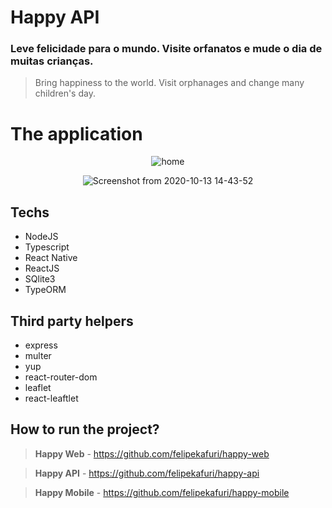 # Happy API


### Leve felicidade para o mundo. Visite orfanatos e mude o dia de muitas crianças.
> Bring happiness to the world. Visit orphanages and change many children's day.


# The application
<div align="center">
 
![home](https://user-images.githubusercontent.com/45128599/95762602-4e12bf80-0c84-11eb-9139-80558d2e9570.png)

![Screenshot from 2020-10-13 14-43-52](https://user-images.githubusercontent.com/45128599/95896415-92748d00-0d62-11eb-9f2d-0b4e10280139.png)
 
</div>

## Techs 
- NodeJS
- Typescript
- React Native
- ReactJS
- SQlite3
- TypeORM

## Third party helpers
- express
- multer
- yup
- react-router-dom
- leaflet
- react-leaftlet

## How to run the project? 

> **Happy Web** - https://github.com/felipekafuri/happy-web

> **Happy API** - https://github.com/felipekafuri/happy-api

> **Happy Mobile** - https://github.com/felipekafuri/happy-mobile
